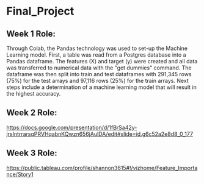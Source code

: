 # Final_Project

## Week 1 Role: 

Through Colab, the Pandas technology was used to set-up the Machine Learning model. First, a table was read from a Postgres database into a Pandas dataframe. The features (X) and target (y) were created and all data was transferred to numerical data with the "get dummies" command. The dataframe was then split into train and test dataframes with 291,345 rows (75%) for the test arrays and 97,116 rows (25%) for the train arrays. Next steps include a determination of a machine learning model that will result in the highest accuracy.

## Week 2 Role:
https://docs.google.com/presentation/d/1fBrSa42y-jrsIntrrarsqPRVHqabnKQwzn656jAulDA/edit#slide=id.g6c52a2e8d8_0_177

## Week 3 Role:
https://public.tableau.com/profile/shannon3615#!/vizhome/Feature_Importance/Story1
